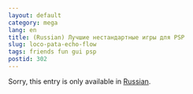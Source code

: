 ```yaml
---
layout: default
category: mega
lang: en
title: (Russian) Лучшие нестандартные игры для PSP
slug: loco-pata-echo-flow
tags: friends fun gui psp 
postid: 302
---
```

<p>Sorry, this entry is only available in <a href="/mega/export/getposts.php">Russian</a>.</p>
